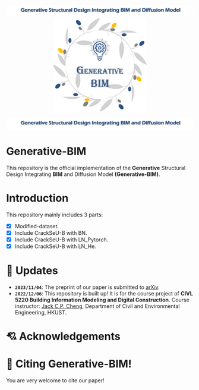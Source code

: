 <div align="center">
  <img src="./figures/Title.png">
  <img src="./figures/Generative-BIM.png" width="50%">
</div>

![Title](figures/Title.png)

# Generative-BIM
This repository is the official implementation of the **Generative** Structural Design Integrating **BIM** and Diffusion Model **(Generative-BIM)**.  


# Introduction
This repository mainly includes 3 parts:  
- [x] Modified-dataset.
- [x] Include CrackSeU-B with BN.
- [x] Include CrackSeU-B with LN_Pytorch.
- [x] Include CrackSeU-B with LN_He.

# 🛴 Updates
- **`2023/11/04`**: The preprint of our paper is submitted to [arXiv](https://arxiv.org/).
- **`2022/12/06`**: This repository is built up! It is for the course project of **CIVL 5220 Building Information Modeling and Digital Construction**. Course instructor: [Jack C.P. Cheng](https://www.ce.ust.hk/people/jack-chin-pang-cheng-zhengzhanpeng), Department of Civil and Environmental Engineering, HKUST.

# 💘 Acknowledgements


# 👅 Citing Generative-BIM!
You are very welcome to cite our paper!
